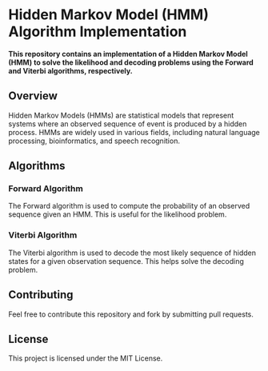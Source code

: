 # Hidden Markov Model (HMM) Algorithm Implementation

**This repository contains an implementation of a Hidden Markov Model (HMM) to solve the likelihood and decoding
problems
using the Forward and Viterbi algorithms, respectively.**

## Overview

Hidden Markov Models (HMMs) are statistical models that represent systems where an observed sequence of event is
produced by a hidden process. HMMs are widely used in various fields, including natural language processing,
bioinformatics, and speech recognition.

## Algorithms

### Forward Algorithm

The Forward algorithm is used to compute the probability of an observed sequence given an HMM. This is useful for the
likelihood problem.

### Viterbi Algorithm

The Viterbi algorithm is used to decode the most likely sequence of hidden states for a given observation sequence. This
helps solve the decoding problem.

## Contributing

Feel free to contribute this repository and fork by submitting pull requests.

## License

This project is licensed under the MIT License.